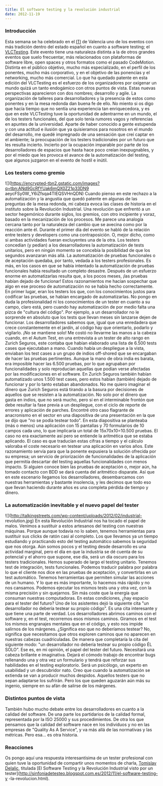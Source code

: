 ```yaml
---
title: El software testing y la revolución industrial
date: 2012-11-19
---
```


### Introducción

Esta semana se ha celebrado en el [ITI](http://www.iti.es/) de Valencia uno de
los eventos con más tradición dentro del estado español en cuanto a software
testing; el [VLCTesting](http://vlctesting.es/conferenceDisplay.py?confId=7).
Este evento tiene una naturaleza distinta a la de otros grandes eventos que
suelo frecuentar, más relacionados con plataformas de software libre, open
spaces y otros formatos como el pasado CodeMotion. Distinta en el público
objetivo, mucho más especializado, en el perfil de los ponentes, mucho más
corporativo, y en el objetivo de las ponencias y el networking, mucho más
comercial. Lo que ha quedado patente en esta edición del VLCTesting es el
esfuerzo de los organizadores por oxigenar un mundo quizá un tanto endogámico
con otros puntos de vista. Estas nuevas perspectivas aparecieron con dos
nombres; desarrollo y agile. La organización de talleres para desarrolladores
y la presencia de estos como ponentes y en la mesa redonda dan buena fe de
ello. No miento si os digo que hacía tiempo que no sentía una experiencia tan
enriquecedora, y es que en este VLCTesting tuve la oportunidad de adentrarme
en un mundo, el de los testers funcionales, del que solo tenía rumores vagos y
referencias en apuntes de la universidad. Aparte de haber conocido a gente
estupenda y con una actitud e ilusión que ya quisieramos para nosotros en el
mundo del desarrollo, me quedé impregnado de una sensación que creí captar en
el ambiente; la preocupación de los testers tradicionales por un futuro que
les resulta incierto. Incierto por la ocupación imparable por parte de los
desarrolladores de espacios que hasta hace poco creían inexpugnables, y por el
miedo que les provoca el avance de la automatización del testing, que algunos
juzgaron en el evento de hostil e inútil.

### Los testers como gremio

![](https://encrypted-tbn2.gstatic.com/images?q=tbn:ANd9GcRfYUak6mQX0Z21p33DN9
aeycFSy0W_Y6iZfsqa4TIEQSVHnQDN) Cuando pienso en este rechazo a la
automatización y la angustia que quedó patente en algunas de las preguntas de
la mesa redonda, mi cabeza evoca las clases de historia en el instituto sobre
la Revolución Industrial. Una revolución que enfrentó a un sector hegemónico
durante siglos, los gremios, con otro incipiente y voraz, basado en la
mecanización de los procesos. Me parece una analogía cercana tanto por la
naturaleza del cambio que se avecina como por la reacción ante él. Durante el
primer día del evento se habló de la relación entre testers y developers como
una contraposición. O, mejor dicho, como si ambas actividades fueran
excluyentes una de la otra. Los testers concedían (y pedían) a los
desarrolladores la automatización de tests unitarios, pero en ningún momento
se concebía la posibilidad de que los segundos avanzaran más allá. La
automatización de pruebas funcionales o de aceptación quedaba, por tanto,
vedada a los testers profesionales. Es más, en los casos en que se había
intentado la automatización de pruebas funcionales había resultado un completo
desastre. Después de un esfuerzo enorme en automatizarlas resulta que, a los
pocos meses, ¡las pruebas habían dejado de funcionar! Estos razonamientos me
hacían sospechar que algo en ese proceso de automatización no se había hecho
correctamente. En primer lugar, eran los testers los que, con los
conocimientos justos para codificar las pruebas, se habían encargado de
automatizarlas. No pongo en duda la profesionalidad ni los conocimientos de un
tester en cuanto a su campo, claro está, pero cuando hay automatización de por
medio falta una pizca de "cultura del código". Por ejemplo, a un desarrollador
no le sorprende en absoluto que los tests que llevan meses sin lanzarse dejen
de funcionar. Los desarrolladores sabemos que, igual que una enredadera que
crece constantemente en el jardín, al código hay que orientarlo, podarlo y
vigilarlo. ¡No se mantiene solo! Me costó no llevarme las manos a la cabeza
cuando, en el Autum Test, en una entrevista a un tester de alto rango en
Zurich Seguros, este contaba que habían elaborado una lista de 6.500 tests
cases que ejecutaban a mano. Cuando había un despliegue a la vista, enviaban
los test cases a un grupo de indios off-shored que se encargaban de hacer las
pruebas pertinentes. Aunque la mano de obra india es barata, era imposible
hacer las 6.500 pruebas, por lo que agrupaban por funcionalidades y solo
reproducían aquellas que podían verse afectadas por las modificaciones en el
software. En Zurich Seguros también habían automatizado unos 1.500 test cases,
pero estos habían (también) dejado de funcionar y por lo tanto estaban
abandonados. No me quiero imaginar el dinero que Zurich Seguros está tirando a
la basura por decisiones de aquellos que se resisten a la automatización. No
solo por el dinero que gasta en indios, que no será mucho, pero sí en el
interminable frontón que debe resultar la fase previa a un despliegue, con el
ciclo de reporte de errores y aplicación de parches. Encontré otro caso
flagrante de anacronismo en el sector en una diapositiva de una presentación
en la que se dijo que "no se podía testear todo". En esta diapositiva se
planteaba (más o menos) una aplicación con 15 pantallas y 70 formularios de 10
campos cada uno, lo que implicaría un total de 15x70x10=10.500 pruebas. El
caso no era exactamente así pero se entiende la aritmética que se estaba
aplicando. El caso es que traducían estas cifras a tiempo y el cálculo
valoraba el coste necesario en testear una aplicación en varios años. Este
razonamiento servía para que la ponente expusiera la solución ofrecida por su
empresa; un servicio de priorización de funcionalidades de la aplicación que
permitía descartar del testing aquellas funcionalidades con menos impacto. Si
alguien conoce bien las pruebas de aceptación o, mejor aún, ha tomado contacto
con BDD se dará cuenta del aritmético disparate. Así que en este escenario
llegamos los desarrolladores, desembarcamos con nuestras herramientas y
bastante insolencia, y les decimos que todo eso que llevan haciendo durante
años es una completa pérdida de tiempo y dinero.

### La automatización inevitable y el nuevo papel del tester

![](http://talkingstreets.com/wp-content/uploads/2012/02/industrial-
revolution.jpg) En esta Revolución Industrial nos ha tocado el papel de malos.
Venimos a sustituir a estos artesanos del testing con nuestras máquinas.
Porque aunque todavía no lo saben, tenemos herramientas para sustituir sus
clicks de ratón casi al completo. Los que llevamos ya un tiempo estudiando y
practicando esto del testing automático sabemos la seguridad que nos otorga.
Aún somos pocos y el testing desde desarrollo es una actividad marginal, pero
el día en que la industria se dé cuenta de su potencial y el ahorro que
supone, ese día, será un día oscuro para los testers tradicionales. Hemos
superado de largo el testing unitario. Tenemos test de integración, tests
funcionales. Podemos traducir palabra por palabra lo que el cliente nos dice
en las pruebas de aceptación, y convertirlas en un test automático. Tenemos
herramientas que permiten simular las acciones de un humano. Y lo que es más
importante, lo hacemos más rápido y no nos cansamos. Podemos ejecutar los
mismos tests una y otra vez, con la misma precisión y sin quejarnos. Sin más
coste que la energía que consuman nuestras computadoras. En estas condiciones,
¿hay espacio para el tester del futuro? Uno de los asistentes dejó la
siguiente cita "un desarrollador no debería testear su propio código". Es una
cita interesante y que tiene una parte de verdad. Los desarrolladores abrimos
caminos con el software y, en el test, recorremos esos mismos caminos. Giramos
en el test los mismos engranajes mentales que en el código, y esto nos impide
salirnos de los márgenes. ¿Significa eso que no deberíamos testear? No,
significa que necesitamos que otros exploren caminos que no aparecen en
nuestras cabezas cuadriculadas. De manera que completaría la cita del
siguiente modo: "un desarrollador no debería testear su propio código ÉL
SOLO". Ese es, en mi opinión, el papel del tester del futuro. Necesitará una
cabeza brillante e imaginativa. Dejará el cómodo trabajo de encontrar bugs
rellenando una y otra vez un formulario y tendrá que reforzar sus habilidades
en el testing exploratorio. Será un psicólogo, un experto en usabilidad y un
descubridor nato. Creo que cuando la automatización se extienda se van a
producir muchos despidos. Aquellos testers que no sepan adaptarse los
sufrirán. Pero los que queden aguzarán aún más su ingenio, siempre en su afán
de salirse de los márgenes.

### Distintos puntos de vista

También hubo mucho debate entre los desarrolladores en cuanto a la calidad del
software. De una parte los partidarios de la calidad formal, representada por
la ISO 25000 y sus procedimientos. De otra los que pensamos que la calidad del
software nace en los individuos y no en las empresas de "Quality As A
Service", y va más allá de las normativas y las métricas. Pero esa... es otra
historia.

### Reacciones

Os pongo aquí una respuesta interesantísima de un tester profesional con quien
tuve la oportunidad de compartir unos momentos de charla, [Tomislav
Delalic](https://twitter.com/TDelalic), titulada [El Software Testing y la
Revolución Industrial visto por un
tester](http://sinfoniadetesteo.blogspot.com.es/2012/11/el-software-testing-y
-la-revolucion.html).

